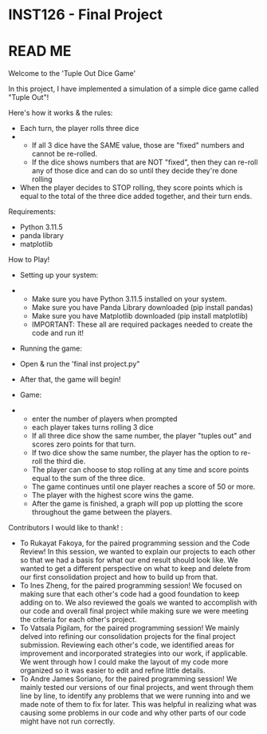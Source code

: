 # INST126 - Final Project 
# READ ME

Welcome to the 'Tuple Out Dice Game'

In this project, I have implemented a simulation of a simple dice game called "Tuple Out"!

Here's how it works & the rules:
+ Each turn, the player rolls three dice
+ - If all 3 dice have the SAME value, those are "fixed" numbers and cannot be re-rolled.
  - If the dice shows numbers that are NOT "fixed", then they can re-roll any of those dice and can do so until they decide they're done rolling
+ When the player decides to STOP rolling, they score points which is equal to the total of the three dice added together, and their turn ends.

Requirements:
+ Python 3.11.5
+ panda library
+ matplotlib

How to Play!
+ Setting up your system:
+ -  Make sure you have Python 3.11.5 installed on your system.
  - Make sure you have Panda Library downloaded (pip install pandas)
  - Make sure you have Matplotlib downloaded (pip install matplotlib)
  - IMPORTANT: These all are required packages needed to create the code and run it!
+ Running the game:
+   Open & run the 'final inst project.py"
+   After that, the game will begin!

+   Game:
+   -  enter the number of players when prompted
    -  each player takes turns rolling 3 dice
    -  If all three dice show the same number, the player "tuples out" and scores zero points for that turn.
    -  If two dice show the same number, the player has the option to re-roll the third die.
    -  The player can choose to stop rolling at any time and score points equal to the sum of the three dice.
    -  The game continues until one player reaches a score of 50 or more.
    -  The player with the highest score wins the game.
    -  After the game is finished, a graph will pop up plotting the score throughout the game between the players.

Contributors I would like to thank! : 
+ To Rukayat Fakoya, for the paired programming session and the Code Review! In this session, we wanted to explain our projects to each other so that we had a basis for what our end result should look like. We wanted to get a different perspective on what to keep and delete from our first consolidation project and how to build up from that. 
+ To Ines Zheng, for the paired programming session! We focused on making sure that each other's code had a good foundation to keep adding on to. We also reviewed the goals we wanted to accomplish with our code and overall final project while making sure we were meeting the criteria for each other's project.
+ To Vatsala Pigilam, for the paired programming session! We mainly delved into refining our consolidation projects for the final project submission. Reviewing each other's code, we identified areas for improvement and incorporated strategies into our work, if applicable. We went through how I could make the layout of my code more organized so it was easier to edit and refine little details.
+ To Andre James Soriano, for the paired programming session! We mainly tested our versions of our final projects, and went through them line by line, to identify any problems that we were running into and we made note of them to fix for later. This was helpful in realizing what was causing some problems in our code and why other parts of our code might have not run correctly.
